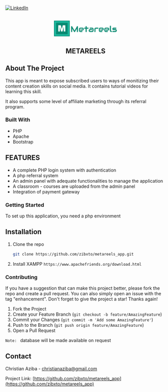 <!-- PROJECT SHIELDS -->
[![LinkedIn][linkedin-shield]][linkedin-url]

<!-- PROJECT LOGO -->
<br />
<div align="center">
  <a href="https://github.com/zibxto/metareels_app">
    <img src="img/logo.png" alt="Logo" width="40%" height="40%">
  </a>
</div>

  <h2 align="center">METAREELS</h2>

  <!-- ABOUT THE PROJECT -->
## About The Project

This app is meant to expose subscribed users to ways of monitizing their content creation skills on social media. It contains tutorial videos for learning this skill.

It also supports some level of affiliate marketing through its referral program.


### Built With

* PHP
* Apache
* Bootstrap

<!-- FEATURES -->
## FEATURES

* A complete PHP login system with authentication
* A php referral system
* An admin panel with adequate functionalities to manage the application
* A classroom - courses are uploaded from the admin panel
* Integration of payment gateway

<!-- GETTING STARTED -->
### Getting Started

To set up this application, you need a php environment

## Installation

1. Clone the repo
   ```sh
   git clone https://github.com/zibxto/metareels_app.git
   ```
2. Install XAMPP
   `https://www.apachefriends.org/download.html`

<!-- CONTRIBUTING -->
### Contributing

If you have a suggestion that can make this project better, please fork the repo and create a pull request. You can also simply open an issue with the tag "enhancement".
Don't forget to give the project a star! Thanks again!

1. Fork the Project
2. Create your Feature Branch (`git checkout -b feature/AmazingFeature`)
3. Commit your Changes (`git commit -m 'Add some AmazingFeature'`)
4. Push to the Branch (`git push origin feature/AmazingFeature`)
5. Open a Pull Request

`Note: ` database will be made available on request


<!-- CONTACT -->
## Contact

Christian Aziba - christianaziba@gmail.com

Project Link: [https://github.com/zibxto/metareels_app](https://github.com/zibxto/metareels_app)


[linkedin-shield]: https://img.shields.io/badge/-LinkedIn-black.svg?style=for-the-badge&logo=linkedin&colorB=555
[linkedin-url]: https://linkedin.com/in/christianaziba
